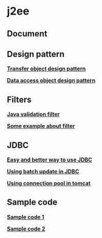 # j2ee

## Document

## Design pattern
__[Transfer object design pattern](https://gpcoder.com/5156-huong-dan-java-design-pattern-transfer-object/)__

__[Data access object design pattern](https://gpcoder.com/4935-huong-dan-java-design-pattern-dao/)__

## Filters
__[Java validation filter](http://zetcode.com/java/validationfilter/)__

__[Some example about filter](https://saa-solutions.com/student/co-ban-ve-servlet-filter-va-mot-so-ung-dung-thuc-te/)__

## JDBC
__[Easy and better way to use JDBC](https://blog.kevinlee.io/2011/09/11/easier-and-better-way-to-use-jdbc/)__

__[Using batch update in JDBC](https://minhbxn.wordpress.com/2011/03/17/k%E1%BB%B9-thu%E1%BA%ADt-batch-update-trong-jdbc/)__

__[Using connection pool in tomcat](https://www.youtube.com/watch?v=m7bQT-jjlGg)__

## Sample code 
__[Sample code 1](https://github.com/truonglam/exampletoeiconline/blob/master/toeic-core-serviceimpl/src/main/java/vn/myclass/core/service/impl/UserServiceImpl.java)__

__[Sample code 2](https://github.com/lamtraining/jsp-servlet-jdbc/blob/master/src/main/java/com/laptrinhjavaweb/dao/impl/UserDAO.java)__
